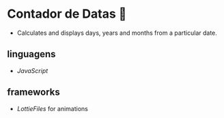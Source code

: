 # Contador de Datas 📅

- Calculates and displays days, years and months from a particular date.

## linguagens 

- *JavaScript*

## frameworks 
- *LottieFiles* for animations